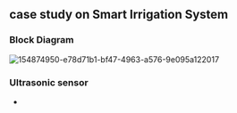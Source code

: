## case study on Smart Irrigation System

### Block Diagram
![154874950-e78d71b1-bf47-4963-a576-9e095a122017](https://user-images.githubusercontent.com/75964648/155754760-9ecc18b7-139b-4949-b190-cdeb92961bda.png)
### Ultrasonic sensor
*
